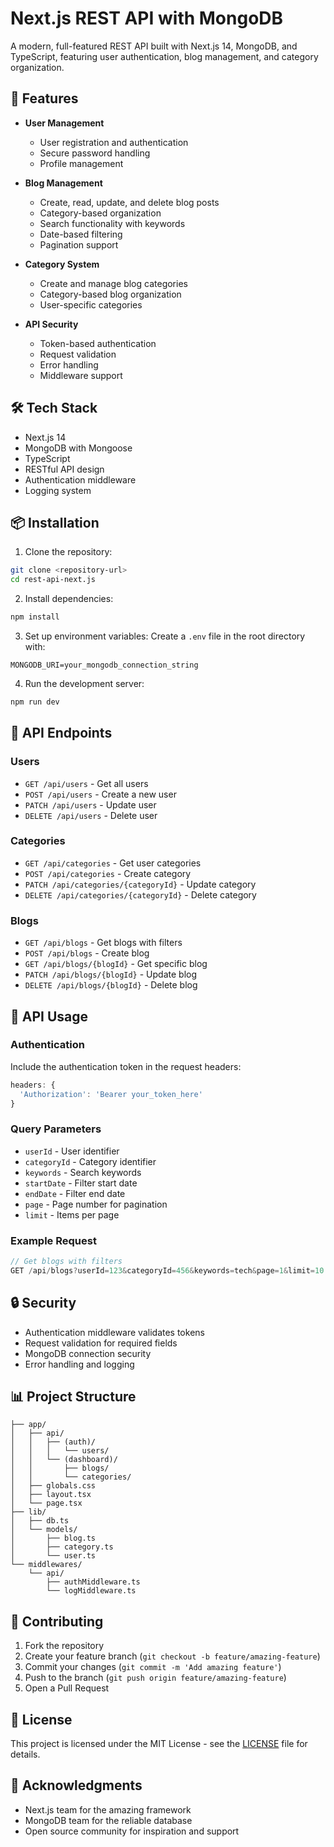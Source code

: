 # Next.js REST API with MongoDB

A modern, full-featured REST API built with Next.js 14, MongoDB, and TypeScript, featuring user authentication, blog management, and category organization.

## 🚀 Features

- **User Management**
  - User registration and authentication
  - Secure password handling
  - Profile management

- **Blog Management**
  - Create, read, update, and delete blog posts
  - Category-based organization
  - Search functionality with keywords
  - Date-based filtering
  - Pagination support

- **Category System**
  - Create and manage blog categories
  - Category-based blog organization
  - User-specific categories

- **API Security**
  - Token-based authentication
  - Request validation
  - Error handling
  - Middleware support

## 🛠️ Tech Stack

- Next.js 14
- MongoDB with Mongoose
- TypeScript
- RESTful API design
- Authentication middleware
- Logging system

## 📦 Installation

1. Clone the repository:
```bash
git clone <repository-url>
cd rest-api-next.js
```

2. Install dependencies:
```bash
npm install
```

3. Set up environment variables:
Create a `.env` file in the root directory with:
```env
MONGODB_URI=your_mongodb_connection_string
```

4. Run the development server:
```bash
npm run dev
```

## 🔑 API Endpoints

### Users
- `GET /api/users` - Get all users
- `POST /api/users` - Create a new user
- `PATCH /api/users` - Update user
- `DELETE /api/users` - Delete user

### Categories
- `GET /api/categories` - Get user categories
- `POST /api/categories` - Create category
- `PATCH /api/categories/{categoryId}` - Update category
- `DELETE /api/categories/{categoryId}` - Delete category

### Blogs
- `GET /api/blogs` - Get blogs with filters
- `POST /api/blogs` - Create blog
- `GET /api/blogs/{blogId}` - Get specific blog
- `PATCH /api/blogs/{blogId}` - Update blog
- `DELETE /api/blogs/{blogId}` - Delete blog

## 📝 API Usage

### Authentication
Include the authentication token in the request headers:
```javascript
headers: {
  'Authorization': 'Bearer your_token_here'
}
```

### Query Parameters
- `userId` - User identifier
- `categoryId` - Category identifier
- `keywords` - Search keywords
- `startDate` - Filter start date
- `endDate` - Filter end date
- `page` - Page number for pagination
- `limit` - Items per page

### Example Request
```javascript
// Get blogs with filters
GET /api/blogs?userId=123&categoryId=456&keywords=tech&page=1&limit=10
```

## 🔒 Security

- Authentication middleware validates tokens
- Request validation for required fields
- MongoDB connection security
- Error handling and logging

## 📊 Project Structure

```
├── app/
│   ├── api/
│   │   ├── (auth)/
│   │   │   └── users/
│   │   └── (dashboard)/
│   │       ├── blogs/
│   │       └── categories/
│   ├── globals.css
│   ├── layout.tsx
│   └── page.tsx
├── lib/
│   ├── db.ts
│   └── models/
│       ├── blog.ts
│       ├── category.ts
│       └── user.ts
└── middlewares/
    └── api/
        ├── authMiddleware.ts
        └── logMiddleware.ts
```

## 🤝 Contributing

1. Fork the repository
2. Create your feature branch (`git checkout -b feature/amazing-feature`)
3. Commit your changes (`git commit -m 'Add amazing feature'`)
4. Push to the branch (`git push origin feature/amazing-feature`)
5. Open a Pull Request

## 📄 License

This project is licensed under the MIT License - see the [LICENSE](LICENSE) file for details.


## 🙏 Acknowledgments

- Next.js team for the amazing framework
- MongoDB team for the reliable database
- Open source community for inspiration and support
